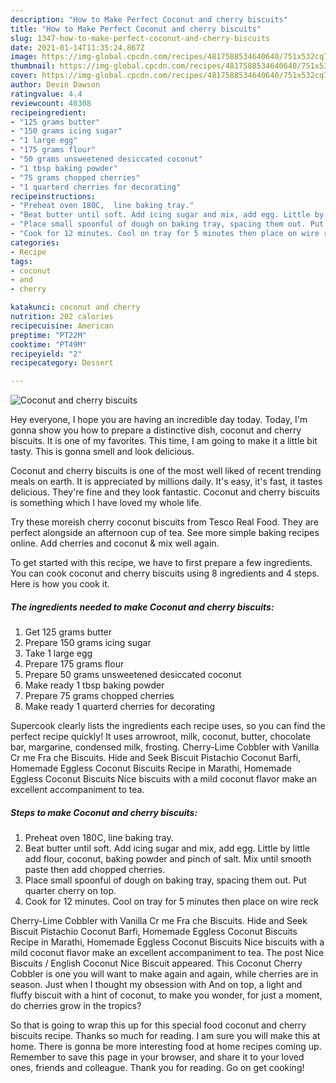 ```yaml
---
description: "How to Make Perfect Coconut and cherry biscuits"
title: "How to Make Perfect Coconut and cherry biscuits"
slug: 1347-how-to-make-perfect-coconut-and-cherry-biscuits
date: 2021-01-14T11:35:24.867Z
image: https://img-global.cpcdn.com/recipes/4817588534640640/751x532cq70/coconut-and-cherry-biscuits-recipe-main-photo.jpg
thumbnail: https://img-global.cpcdn.com/recipes/4817588534640640/751x532cq70/coconut-and-cherry-biscuits-recipe-main-photo.jpg
cover: https://img-global.cpcdn.com/recipes/4817588534640640/751x532cq70/coconut-and-cherry-biscuits-recipe-main-photo.jpg
author: Devin Dawson
ratingvalue: 4.4
reviewcount: 40308
recipeingredient:
- "125 grams butter"
- "150 grams icing sugar"
- "1 large egg"
- "175 grams flour"
- "50 grams unsweetened desiccated coconut"
- "1 tbsp baking powder"
- "75 grams chopped cherries"
- "1 quarterd cherries for decorating"
recipeinstructions:
- "Preheat oven 180C,  line baking tray."
- "Beat butter until soft. Add icing sugar and mix, add egg. Little by little add flour, coconut, baking powder and pinch of salt. Mix until smooth paste then add chopped cherries."
- "Place small spoonful of dough on baking tray, spacing them out. Put quarter cherry on top."
- "Cook for 12 minutes. Cool on tray for 5 minutes then place on wire reck"
categories:
- Recipe
tags:
- coconut
- and
- cherry

katakunci: coconut and cherry 
nutrition: 202 calories
recipecuisine: American
preptime: "PT22M"
cooktime: "PT49M"
recipeyield: "2"
recipecategory: Dessert

---
```



![Coconut and cherry biscuits](https://img-global.cpcdn.com/recipes/4817588534640640/751x532cq70/coconut-and-cherry-biscuits-recipe-main-photo.jpg)

Hey everyone, I hope you are having an incredible day today. Today, I'm gonna show you how to prepare a distinctive dish, coconut and cherry biscuits. It is one of my favorites. This time, I am going to make it a little bit tasty. This is gonna smell and look delicious.

Coconut and cherry biscuits is one of the most well liked of recent trending meals on earth. It is appreciated by millions daily. It's easy, it's fast, it tastes delicious. They're fine and they look fantastic. Coconut and cherry biscuits is something which I have loved my whole life.

Try these moreish cherry coconut biscuits from Tesco Real Food. They are perfect alongside an afternoon cup of tea. See more simple baking recipes online. Add cherries and coconut &amp; mix well again.


To get started with this recipe, we have to first prepare a few ingredients. You can cook coconut and cherry biscuits using 8 ingredients and 4 steps. Here is how you cook it.

<!--inarticleads1-->

##### The ingredients needed to make Coconut and cherry biscuits:

1. Get 125 grams butter
1. Prepare 150 grams icing sugar
1. Take 1 large egg
1. Prepare 175 grams flour
1. Prepare 50 grams unsweetened desiccated coconut
1. Make ready 1 tbsp baking powder
1. Prepare 75 grams chopped cherries
1. Make ready 1 quarterd cherries for decorating


Supercook clearly lists the ingredients each recipe uses, so you can find the perfect recipe quickly! It uses arrowroot, milk, coconut, butter, chocolate bar, margarine, condensed milk, frosting. Cherry-Lime Cobbler with Vanilla Cr me Fra che Biscuits. Hide and Seek Biscuit Pistachio Coconut Barfi, Homemade Eggless Coconut Biscuits Recipe in Marathi, Homemade Eggless Coconut Biscuits Nice biscuits with a mild coconut flavor make an excellent accompaniment to tea. 

<!--inarticleads2-->

##### Steps to make Coconut and cherry biscuits:

1. Preheat oven 180C,  line baking tray.
1. Beat butter until soft. Add icing sugar and mix, add egg. Little by little add flour, coconut, baking powder and pinch of salt. Mix until smooth paste then add chopped cherries.
1. Place small spoonful of dough on baking tray, spacing them out. Put quarter cherry on top.
1. Cook for 12 minutes. Cool on tray for 5 minutes then place on wire reck


Cherry-Lime Cobbler with Vanilla Cr me Fra che Biscuits. Hide and Seek Biscuit Pistachio Coconut Barfi, Homemade Eggless Coconut Biscuits Recipe in Marathi, Homemade Eggless Coconut Biscuits Nice biscuits with a mild coconut flavor make an excellent accompaniment to tea. The post Nice Biscuits / English Coconut Nice Biscuit appeared. This Coconut Cherry Cobbler is one you will want to make again and again, while cherries are in season. Just when I thought my obsession with And on top, a light and fluffy biscuit with a hint of coconut, to make you wonder, for just a moment, do cherries grow in the tropics? 

So that is going to wrap this up for this special food coconut and cherry biscuits recipe. Thanks so much for reading. I am sure you will make this at home. There is gonna be more interesting food at home recipes coming up. Remember to save this page in your browser, and share it to your loved ones, friends and colleague. Thank you for reading. Go on get cooking!
